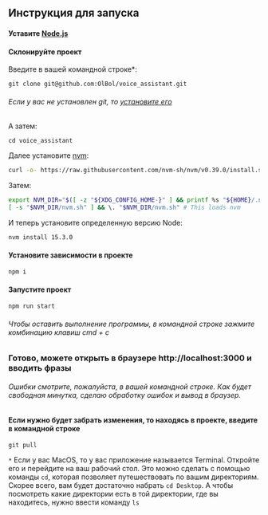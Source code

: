 ## Инструкция для запуска
#### Уставите [Node.js](https://nodejs.org/ru/download/)
#### Склонируйте проект
Введите в вашей командной строке*:

    git clone git@github.com:OlBol/voice_assistant.git
###### Если у вас не установлен git, то [установите его](https://git-scm.com/downloads)
А затем:

    cd voice_assistant
Далее установите [nvm](https://github.com/nvm-sh/nvm):
```sh
curl -o- https://raw.githubusercontent.com/nvm-sh/nvm/v0.39.0/install.sh | bash
```
Затем:
```sh
export NVM_DIR="$([ -z "${XDG_CONFIG_HOME-}" ] && printf %s "${HOME}/.nvm" || printf %s "${XDG_CONFIG_HOME}/nvm")"
[ -s "$NVM_DIR/nvm.sh" ] && \. "$NVM_DIR/nvm.sh" # This loads nvm
```

И теперь установите определенную версию Node:

    nvm install 15.3.0

#### Установите зависимости в проекте
    npm i

#### Запустите проект
    npm run start
###### Чтобы оставить выполнение программы, в командной строке зажмите комбинацию клавиш cmd + с

### Готово, можете открыть в браузере http://localhost:3000 и вводить фразы
###### Ошибки смотрите, пожалуйста, в вашей командной строке. Как будет свободная минутка, сделаю обработку ошибок и вывод в браузер.

#### Если нужно будет забрать изменения, то находясь в проекте, введите в командной строке
    git pull

`*` Если у вас MacOS, то у вас приложение называется Terminal. Откройте его и перейдите на ваш рабочий стол. Это можно сделать с помощью команды `cd`, которая позволяет путешествовать по вашим директориям.
Скорее всего, вам будет достаточно набрать `cd Desktop`. А чтобы посмотреть какие директории есть в той директории, где вы находитесь, нужно ввести команду `ls`
